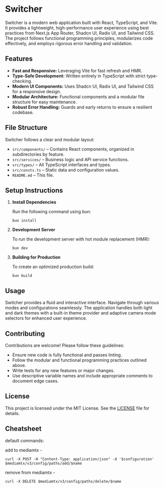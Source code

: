 # Switcher

Switcher is a modern web application built with React, TypeScript, and Vite. It provides a lightweight, high-performance user experience using best practices from Next.js App Router, Shadcn UI, Radix UI, and Tailwind CSS. The project follows functional programming principles, modularizes code effectively, and employs rigorous error handling and validation.

## Features

- **Fast and Responsive:** Leveraging Vite for fast refresh and HMR.
- **Type-Safe Development:** Written entirely in TypeScript with strict type-checking.
- **Modern UI Components:** Uses Shadcn UI, Radix UI, and Tailwind CSS for a responsive design.
- **Modular Architecture:** Functional components and a modular file structure for easy maintenance.
- **Robust Error Handling:** Guards and early returns to ensure a resilient codebase.

## File Structure

Switcher follows a clear and modular layout:

- `src/components/` – Contains React components, organized in subdirectories by feature.
- `src/services/` – Business logic and API service functions.
- `src/types/` – All TypeScript interfaces and types.
- `src/consts.ts` – Static data and configuration values.
- `README.md` – This file.

## Setup Instructions

1. **Install Dependencies**

   Run the following command using bun:

   ```
   bun install
   ```

2. **Development Server**

   To run the development server with hot module replacement (HMR):

   ```
   bun dev
   ```

3. **Building for Production**

   To create an optimized production build:

   ```
   bun build
   ```

## Usage

Switcher provides a fluid and interactive interface. Navigate through various modes and configurations seamlessly. The application handles both light and dark themes with a built-in theme provider and adaptive camera mode selectors for enhanced user experience.

## Contributing

Contributions are welcome! Please follow these guidelines:

- Ensure new code is fully functional and passes linting.
- Follow the modular and functional programming practices outlined above.
- Write tests for any new features or major changes.
- Use descriptive variable names and include appropriate comments to document edge cases.

## License

This project is licensed under the MIT License. See the [LICENSE](LICENSE) file for details.

## Cheatsheet

default commands:

add to mediamtx -

```
curl -X POST -H "Content-Type: application/json" -d '$configuration' $mediamtx/v3/config/paths/add/$name
```

remove from mediamtx -

```
curl -X DELETE $mediamtx/v3/config/paths/delete/$name
```
